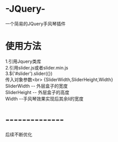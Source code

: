 # -JQuery-
一个简易的JQuery手风琴插件
# 使用方法
 1.引用Jquery类库<br>
 2.引用slider.js或者slider.min.js<br>
 3.$('#slider').slider({})<br>
   传入对象参数\<br>
   {SliderWidth,SliderHeight,Width}<br>
   SliderWidth -- 外层盒子的宽度<br>
   SliderHeight -- 外层盒子的高度<br>
   Width  --手风琴效果实现后其余li的宽度<br>

# --------------
 后续不断优化<br>

